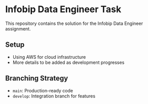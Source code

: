 # Infobip Data Engineer Task

This repository contains the solution for the Infobip Data Engineer assignment.

## Setup

- Using AWS for cloud infrastructure
- More details to be added as development progresses

## Branching Strategy

- `main`: Production-ready code
- `develop`: Integration branch for features
